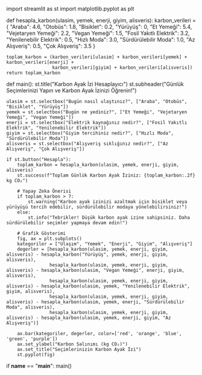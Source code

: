 import streamlit as st
import matplotlib.pyplot as plt

def hesapla_karbon(ulasim, yemek, enerji, giyim, alisveris):
    karbon_verileri = {
        "Araba": 4.6,
        "Otobüs": 1.8,
        "Bisiklet": 0.2,
        "Yürüyüş": 0,
        "Et Yemeği": 5.4,
        "Vejetaryen Yemeği": 2.2,
        "Vegan Yemeği": 1.5,
        "Fosil Yakıtlı Elektrik": 3.2,
        "Yenilenebilir Elektrik": 0.5,
        "Hızlı Moda": 3.0,
        "Sürdürülebilir Moda": 1.0,
        "Az Alışveriş": 0.5,
        "Çok Alışveriş": 3.5
    }
    
    toplam_karbon = (karbon_verileri[ulasim] + karbon_verileri[yemek] + karbon_verileri[enerji] +
                     karbon_verileri[giyim] + karbon_verileri[alisveris])
    return toplam_karbon

def main():
    st.title("Karbon Ayak İzi Hesaplayıcı")
    st.subheader("Günlük Seçimlerinizi Yapın ve Karbon Ayak İzinizi Öğrenin!")
    
    ulasim = st.selectbox("Bugün nasıl ulaştınız?", ["Araba", "Otobüs", "Bisiklet", "Yürüyüş"])
    yemek = st.selectbox("Bugün ne yediniz?", ["Et Yemeği", "Vejetaryen Yemeği", "Vegan Yemeği"])
    enerji = st.selectbox("Elektrik kaynağınız nedir?", ["Fosil Yakıtlı Elektrik", "Yenilenebilir Elektrik"])
    giyim = st.selectbox("Giyim tercihiniz nedir?", ["Hızlı Moda", "Sürdürülebilir Moda"])
    alisveris = st.selectbox("Alışveriş sıklığınız nedir?", ["Az Alışveriş", "Çok Alışveriş"])
    
    if st.button("Hesapla"):
        toplam_karbon = hesapla_karbon(ulasim, yemek, enerji, giyim, alisveris)
        st.success(f"Toplam Günlük Karbon Ayak İziniz: {toplam_karbon:.2f} kg CO₂")
        
        # Yapay Zeka Önerisi
        if toplam_karbon > 7:
            st.warning("Karbon ayak izinizi azaltmak için bisiklet veya yürüyüşü tercih edebilir, sürdürülebilir modaya yönelebilirsiniz!")
        else:
            st.info("Tebrikler! Düşük karbon ayak izine sahipsiniz. Daha sürdürülebilir seçimler yapmaya devam edin!")
        
        # Grafik Gösterimi
        fig, ax = plt.subplots()
        kategoriler = ["Ulaşım", "Yemek", "Enerji", "Giyim", "Alışveriş"]
        degerler = [hesapla_karbon(ulasim, yemek, enerji, giyim, alisveris) - hesapla_karbon("Yürüyüş", yemek, enerji, giyim, alisveris),
                    hesapla_karbon(ulasim, yemek, enerji, giyim, alisveris) - hesapla_karbon(ulasim, "Vegan Yemeği", enerji, giyim, alisveris),
                    hesapla_karbon(ulasim, yemek, enerji, giyim, alisveris) - hesapla_karbon(ulasim, yemek, "Yenilenebilir Elektrik", giyim, alisveris),
                    hesapla_karbon(ulasim, yemek, enerji, giyim, alisveris) - hesapla_karbon(ulasim, yemek, enerji, "Sürdürülebilir Moda", alisveris),
                    hesapla_karbon(ulasim, yemek, enerji, giyim, alisveris) - hesapla_karbon(ulasim, yemek, enerji, giyim, "Az Alışveriş")]
        
        ax.bar(kategoriler, degerler, color=['red', 'orange', 'blue', 'green', 'purple'])
        ax.set_ylabel("Karbon Salınımı (kg CO₂)")
        ax.set_title("Seçimlerinizin Karbon Ayak İzi")
        st.pyplot(fig)

if __name__ == "__main__":
    main()
